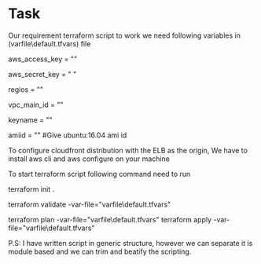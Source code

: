 # Task

Our requirement terraform script to work we need following variables in (varfile\default.tfvars) file

aws_access_key = ""

aws_secret_key = " "

regios = ""

vpc_main_id = ""

keyname = ""

amiid = ""   #Give ubuntu:16.04 ami id

To configure cloudfront distribution with the ELB as the origin, We have to install aws cli and aws configure on your machine 

To start terraform script following command need to run 

terraform init .

terraform validate  -var-file="varfile\default.tfvars"

terraform plan   -var-file="varfile\default.tfvars"
terraform apply  -var-file="varfile\default.tfvars"

P.S: I have written script in generic structure, however we can separate it is module based and we can trim and beatify the scripting.

